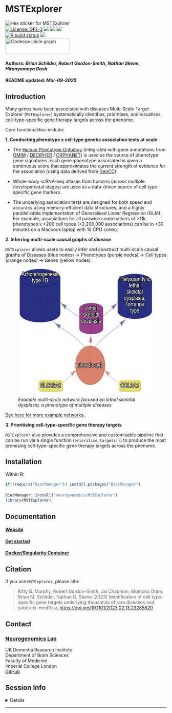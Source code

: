 MSTExplorer
================
<img src='https://github.com/neurogenomics/MSTExplorer/raw/master/inst/hex/hex.png' title='Hex sticker for MSTExplorer' height='300'><br>
[![License:
GPL-3](https://img.shields.io/badge/license-GPL--3-blue.svg)](https://cran.r-project.org/web/licenses/GPL-3)
[![](https://img.shields.io/badge/devel%20version-1.0.7-black.svg)](https://github.com/neurogenomics/MSTExplorer)
[![](https://img.shields.io/github/languages/code-size/neurogenomics/MSTExplorer.svg)](https://github.com/neurogenomics/MSTExplorer)
[![](https://img.shields.io/github/last-commit/neurogenomics/MSTExplorer.svg)](https://github.com/neurogenomics/MSTExplorer/commits/master)
<br> [![R build
status](https://github.com/neurogenomics/MSTExplorer/workflows/rworkflows/badge.svg)](https://github.com/neurogenomics/MSTExplorer/actions)
[![](https://codecov.io/gh/neurogenomics/MSTExplorer/branch/master/graph/badge.svg)](https://app.codecov.io/gh/neurogenomics/MSTExplorer)
<br>
<a href='https://app.codecov.io/gh/neurogenomics/MSTExplorer/tree/master' target='_blank'><img src='https://codecov.io/gh/neurogenomics/MSTExplorer/branch/master/graphs/icicle.svg' title='Codecov icicle graph' width='200' height='50' style='vertical-align: top;'></a>  
<h4>  
Authors: <i>Brian Schilder, Robert Gordon-Smith, Nathan Skene,
Hiranyamaya Dash</i>  
</h4>
<h4>  
README updated: <i>Mar-09-2025</i>  
</h4>

<!-- To modify Package/Title/Description/Authors fields, edit the DESCRIPTION file -->

## Introduction

Many genes have been associated with diseases Multi-Scale Target
Explorer (`MSTExplorer`) systematically identifies, prioritises, and
visualises cell-type-specific gene therapy targets across the phenome.

Core functionalities include:

**1. Conducting phenotype x cell type genetic association tests at
scale**

- The [Human Phenotype Ontology](https://hpo.jax.org/) (integrated with
  gene annotations from [OMIM](https://omim.org/) /
  [DECIPHER](https://www.deciphergenomics.org/) /
  [ORPHANET](https://www.orpha.net/)) is used as the source of phenotype
  gene signatures. Each gene-phenotype associated is given a continuous
  score that approximates the current strength of evidence for the
  association (using data derived from [GenCC](https://thegencc.org/)).

- Whole-body scRNA-seq atlases from humans (across multiple
  developmental stages) are used as a data-driven source of cell
  type-specific gene markers.  

- The underlying association tests are designed for both speed and
  accuracy using memory-efficient data structures, and a highly
  parallelisable implementation of Generalised Linear Regression (GLM).
  For example, associations for all pairwise combinations of \>11k
  phenotypes x \>200 cell types (\>2,200,000 associations) can be in
  \<30 minutes on a Macbook laptop with 10 CPU cores).

**2. Inferring multi-scale causal graphs of disease**

`MSTExplorer` allows users to easily infer and construct multi-scale
causal graphs of Diseases (blue nodes) -\> Phenotypes (purple nodes) -\>
Cell types (orange nodes) -\> Genes (yellow nodes).

<figure>
<img
src="https://github.com/neurogenomics/rare_disease_celltyping/blob/299abe0ccd00644bc2f05a1389704fe196a3e868/manuscript/_manuscript/img/fig-therapy-examples-supp/lethal_skeletal_dysplasia.png?raw=true"
height="400"
alt="Example multi-scale network focused on lethal skeletal dysplasia, a phenotype of multiple diseases" />
<figcaption aria-hidden="true"><em>Example multi-scale network focused
on lethal skeletal dysplasia, a phenotype of multiple
diseases</em></figcaption>
</figure>

[See here for more example
networks.](https://github.com/neurogenomics/rare_disease_celltyping/tree/299abe0ccd00644bc2f05a1389704fe196a3e868/manuscript/_manuscript/img/fig-therapy-examples-supp).

**3. Prioritising cell-type-specific gene therapy targets**

`MSTExplorer` also provides a comprehensive and customisable pipeline
that can be run via a single function (`prioritise_targets()`) to
produce the most promising cell-type-specific gene therapy targets
across the phenome.

## Installation

Within R:

``` r
if(!require("BiocManager")) install.packages("BiocManager")

BiocManager::install("neurogenomics/MSTExplorer")
library(MSTExplorer)
```

## Documentation

#### [Website](https://neurogenomics.github.io/MSTExplorer)

#### [Get started](https://neurogenomics.github.io/MSTExplorer/articles/MSTExplorer)

#### [Docker/Singularity Container](https://neurogenomics.github.io/MSTExplorer/articles/docker.html)

## Citation

If you use `MSTExplorer`, please cite:

<!-- Modify this by editing the file: inst/CITATION  -->

> Kitty B. Murphy, Robert Gordon-Smith, Jai Chapman, Momoko Otani, Brian
> M. Schilder, Nathan G. Skene (2023) Identification of cell
> type-specific gene targets underlying thousands of rare diseases and
> subtraits. medRxiv, <https://doi.org/10.1101/2023.02.13.23285820>

## Contact

### [Neurogenomics Lab](https://www.neurogenomics.co.uk)

UK Dementia Research Institute  
Department of Brain Sciences  
Faculty of Medicine  
Imperial College London  
[GitHub](https://github.com/neurogenomics)

## Session Info

<details>

``` r
utils::sessionInfo()
```

    ## R version 4.4.2 (2024-10-31)
    ## Platform: aarch64-apple-darwin20
    ## Running under: macOS Sequoia 15.3.1
    ## 
    ## Matrix products: default
    ## BLAS:   /Library/Frameworks/R.framework/Versions/4.4-arm64/Resources/lib/libRblas.0.dylib 
    ## LAPACK: /Library/Frameworks/R.framework/Versions/4.4-arm64/Resources/lib/libRlapack.dylib;  LAPACK version 3.12.0
    ## 
    ## locale:
    ## [1] en_US.UTF-8/en_US.UTF-8/en_US.UTF-8/C/en_US.UTF-8/en_US.UTF-8
    ## 
    ## time zone: America/New_York
    ## tzcode source: internal
    ## 
    ## attached base packages:
    ## [1] stats     graphics  grDevices utils     datasets  methods   base     
    ## 
    ## loaded via a namespace (and not attached):
    ##  [1] gtable_0.3.6        jsonlite_1.9.1      renv_1.1.2         
    ##  [4] dplyr_1.1.4         compiler_4.4.2      BiocManager_1.30.25
    ##  [7] tidyselect_1.2.1    rvcheck_0.2.1       scales_1.3.0       
    ## [10] yaml_2.3.10         fastmap_1.2.0       here_1.0.1         
    ## [13] ggplot2_3.5.1       R6_2.6.1            generics_0.1.3     
    ## [16] knitr_1.49          yulab.utils_0.2.0   tibble_3.2.1       
    ## [19] desc_1.4.3          dlstats_0.1.7       munsell_0.5.1      
    ## [22] rprojroot_2.0.4     pillar_1.10.1       RColorBrewer_1.1-3 
    ## [25] rlang_1.1.5         badger_0.2.4        xfun_0.51          
    ## [28] fs_1.6.5            cli_3.6.4           magrittr_2.0.3     
    ## [31] rworkflows_1.0.6    digest_0.6.37       grid_4.4.2         
    ## [34] rstudioapi_0.17.1   lifecycle_1.0.4     vctrs_0.6.5        
    ## [37] evaluate_1.0.3      glue_1.8.0          data.table_1.17.0  
    ## [40] colorspace_2.1-1    rmarkdown_2.29      tools_4.4.2        
    ## [43] pkgconfig_2.0.3     htmltools_0.5.8.1

</details>

<hr>
